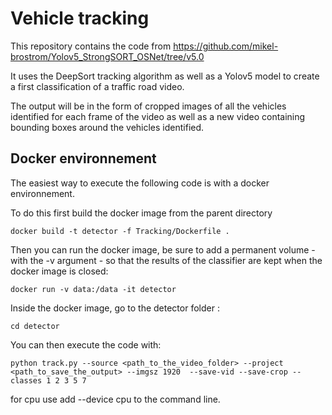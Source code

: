 # Vehicle tracking

This repository contains the code from https://github.com/mikel-brostrom/Yolov5_StrongSORT_OSNet/tree/v5.0 

It uses the DeepSort tracking algorithm as well as a Yolov5 model to create a first classification of a traffic road video. 

The output will be in the form of cropped images of all the vehicles identified for each frame of the video as well as a new video containing bounding boxes around the vehicles identified. 

## Docker environnement 

The easiest way to execute the following code is with a docker environnement.

To do this first build the docker image from the parent directory 
```
docker build -t detector -f Tracking/Dockerfile .
```
Then you can run the docker image, be sure to add a permanent volume - with the -v argument - so that the results of the classifier are kept when the docker image is closed:
```
docker run -v data:/data -it detector
```
Inside the docker image, go to the detector folder :

```
cd detector
```

You can then execute the code with:

```
python track.py --source <path_to_the_video_folder> --project <path_to_save_the_output> --imgsz 1920  --save-vid --save-crop --classes 1 2 3 5 7
```
for cpu use add --device cpu to the command line.
